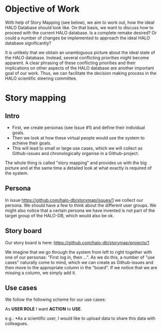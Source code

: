 # Objective of Work

With help of Story Mapping (see below), we aim to work out, how the ideal HALO Database should look like. On that basis, we want to discuss how to proceed with the current HALO database. Is a complete remake desired? Or could a number of changes be implemented to approach the ideal HALO database significantly?

It is unlikely that we obtain an unambiguous picture about the ideal state of the HALO database. Instead, several conflicting priorities might become apparent. A clear phrasing of these conflicting priorities and their implications on other aspects of the HALO database are another important goal of our work. Thus, we can facilitate the decision making process in the HALO scientific steering committee.

# Story mapping 

## Intro

 - First, we create personas (see Issue #1) and define their individual goals.
 - Then we look at how these virtual people would use the system to achieve their goals.
 - This will lead to small or large use cases, which we will collect as Github-issues and chronologically organise in a Github-project.
 
The whole thing is called "story mapping" and provides us with the big picture and at the same time a detailed look at what exactly is required of the system.

## Persona

In issue https://github.com/halo-db/storymap/issues/1 we collect our persona. We should have a few to think about the different user groups. We might also notice that a certain persona we have invented is not part of the target group of the HALO-DB, which would also be ok. 

## Story board

Our story board is here:
https://github.com/halo-db/storymap/projects/1

We imagine that we go through the system from left to right together with one of our personas: "First log in, then ...". As we do this, a number of "use cases" naturally come to mind, which we can create as Github-issues and then move to the appropriate column in the "board". If we notice that we are missing a column, we simply add it. 

## Use cases

We follow the following scheme for our use cases:

As **USER ROLE** I want **ACTION** to **USE**.

e.g.:
*As a scientific user, I would like to upload data to share this data with colleagues.


